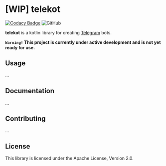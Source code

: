 # [WIP] telekot

[![Codacy Badge](https://api.codacy.com/project/badge/Grade/96b6ef5c21594a3d96d6b8aa9ff21a34)](https://app.codacy.com/manual/__3/telekot?utm_source=github.com&utm_medium=referral&utm_content=Amper/telekot&utm_campaign=Badge_Grade_Settings)
![GitHub](https://img.shields.io/github/license/Amper/telekot)

**telekot** is a kotlin library for creating [Telegram](https//telegram.org) bots.

**`Warning!` This project is currently under active development and is not yet ready for use.**

## Usage

...

## Documentation

...

## Contributing

...

## License

This library is licensed under the Apache License, Version 2.0.
